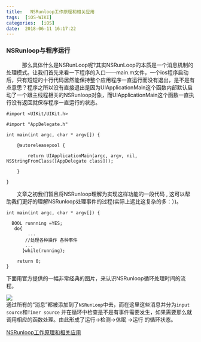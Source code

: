 ```yaml
---
title:   NSRunloop工作原理和相关应用
tags:  [iOS-WIKI]
categories:  [iOS]
date:  2018-06-11 16:17:22
---
```

### NSRunloop与程序运行

　　　那么具体什么是NSRunLoop呢?其实NSRunLoop的本质是一个消息机制的处理模式。让我们首先来看一下程序的入口——main.m文件，一个ios程序启动后，只有短短的十行代码居然能保持整个应用程序一直运行而没有退出，是不是有点意思？程序之所以没有直接退出是因为UIApplicationMain这个函数内部默认启动了一个跟主线程相关的NSRunloop对象，而UIApplicationMain这个函数一直执行没有返回就保存程序一直运行的状态。

```
#import <UIKit/UIKit.h>

#import "AppDelegate.h"

int main(int argc, char * argv[]) {

    @autoreleasepool {

        return UIApplicationMain(argc, argv, nil, NSStringFromClass([AppDelegate class]));

    }

}
```
 

　　文章之初我们暂且将NSRunloop理解为实现这样功能的一段代码 , 这可以帮助我们更好的理解NSRunloop处理事件的过程(实际上远比这复杂的多：）)。

```
int main(int argc, char * argv[]) {

  BOOL runnning =YES;
   do{
        ...
       //处理各种操作 各种事件
       ...
      }while(running);
  
    return 0;
}
```

下面用官方提供的一幅非常经典的图片，来认识NSRunloop循环处理时间的流程。

![](http://www.cocoachina.com/cms/uploads/allimg/120703/4064_120703135151_1.png)  
通过所有的“消息”都被添加到了`NSRunLoop`中去，而在这里这些消息并分为`input source`和`Timer source` 并在循环中检查是不是有事件需要发生，如果需要那么就调用相应的函数处理。由此形成了运行->检测->休眠 ->运行 的循环状态。


[NSRunloop工作原理和相关应用](https://www.cnblogs.com/ruihaha/p/5813819.html)
